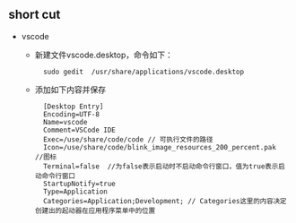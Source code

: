 ## short cut
- vscode 
    - 新建文件vscode.desktop，命令如下：

            sudo gedit  /usr/share/applications/vscode.desktop 
    - 添加如下内容并保存

            [Desktop Entry] 
            Encoding=UTF-8 
            Name=vscode  
            Comment=VSCode IDE  
            Exec=/use/share/code/code // 可执行文件的路径
            Icon=/use/share/code/blink_image_resources_200_percent.pak  //图标
            Terminal=false  //为false表示启动时不启动命令行窗口，值为true表示启动命令行窗口
            StartupNotify=true  
            Type=Application  
            Categories=Application;Development; // Categories这里的内容决定创建出的起动器在应用程序菜单中的位置
